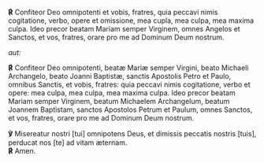 **℟** Confiteor Deo omnipotenti et vobis, fratres, quia peccavi nimis
cogitatione, verbo, opere et omissione, mea cupla, mea culpa, mea maxima
culpa. Ideo precor beatam Mariam semper Virginem, omnes Angelos et
Sanctos, et vos, fratres, orare pro me ad Dominum Deum nostrum.

*aut:*

**℟** Confiteor Deo omnipotenti, beatæ Mariæ semper Virgini, beato
Michaeli Archangelo, beato Joanni Baptistæ, sanctis Apostolis Petro et
Paulo, omnibus Sanctis, et vobis, fratres: quia peccavi nimis
cogitatione, verbo et opere: mea culpa, mea culpa, mea maxima culpa.
Ideo precor beatam Mariam semper Virginem, beatum Michaelem Archangelum,
beatum Joannem Baptistam, sanctos Apostolos Petrum et Paulum, omnes
Sanctos, et vos, fratres, orare pro me ad Dominum Deum nostrum.

**℣** Misereatur nostri \[tui\] omnipotens Deus, et dimissis peccatis
nostris \[tuis\], perducat nos \[te\] ad vitam æternam.  
**℟** Amen.

